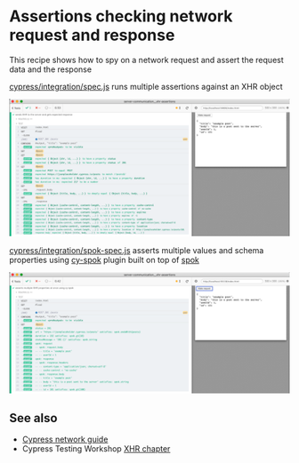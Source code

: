 # Assertions checking network request and response

This recipe shows how to spy on a network request and assert the request data and the response

[cypress/integration/spec.js](cypress/integration/spec.js) runs multiple assertions against an XHR object

![Multiple assertions](images/assertions.png)

[cypress/integration/spok-spec.js](cypress/integration/spok-spec.js) asserts multiple values and schema properties using [cy-spok](https://github.com/bahmutov/cy-spok) plugin built on top of [spok](https://github.com/thlorenz/spok)

![Spok assertions](images/spok.png)

## See also

- [Cypress network guide](https://on.cypress.io/network-requests)
- Cypress Testing Workshop [XHR chapter](https://github.com/cypress-io/testing-workshop-cypress#xhr)
